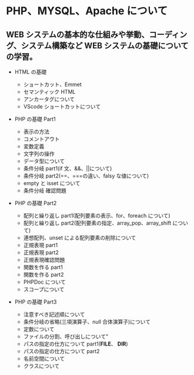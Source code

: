 # PHP、MYSQL、Apache について

## WEB システムの基本的な仕組みや挙動、コーディング、システム構築など WEB システムの基礎についての学習。

- HTML の基礎

  - ショートカット、Emmet
  - セマンティック HTML
  - アンカータグについて
  - VScode ショートカットについて

- PHP の基礎 Part1

  - 表示の方法
  - コメントアウト
  - 変数定義
  - 文字列の操作
  - データ型について
  - 条件分岐 part1(if 文、&&、||について)
  - 条件分岐 part2(==、===の違い、falsy な値について)
  - empty と isset について
  - 条件分岐 確認問題

- PHP の基礎 Part2

  - 配列と繰り返し part1(配列要素の表示、for、foreach について)
  - 配列と繰り返し part2(配列要素の指定、array_pop、array_shift について)
  - 連想配列、unset による配列要素の削除について
  - 正規表現 part1
  - 正規表現 part2
  - 正規表現確認問題
  - 関数を作る part1
  - 関数を作る part2
  - PHPDoc について
  - スコープについて

- PHP の基礎 Part3
  - 注意すべき記述順について
  - 条件分岐の省略(三項演算子、null 合体演算子)について
  - 定数について
  - ファイルの分割、呼び出しについて"
  - パスの指定の仕方について part1(**FILE**、 **DIR**)
  - パスの指定の仕方について part2
  - 名前空間について
  - クラスについて
